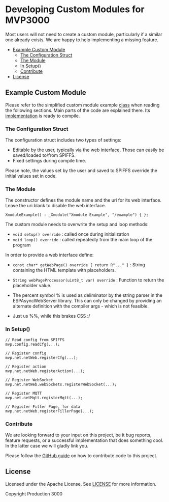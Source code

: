 # Developing Custom Modules for MVP3000

Most users will not need to create a custom module, particularly if a similar one already exists. We are happy to help implementing a missing feature.

<!-- vscode-markdown-toc -->
* [Example Custom Module](#ExampleCustomModule)
	* [The Configuration Struct](#TheConfigurationStruct)
	* [The Module](#TheModule)
	* [In Setup()](#InSetup)
	* [Contribute](#Contribute)
* [License](#License)

<!-- vscode-markdown-toc-config
	numbering=false
	autoSave=true
	/vscode-markdown-toc-config -->
<!-- /vscode-markdown-toc -->


## <a name='ExampleCustomModule'></a>Example Custom Module

Please refer to the simplified custom module example [class](/examples/custom_module/custom_module.h) when reading the following sections. Main parts of the code are explained there. Its [implementation](/examples/custom_module/custom_module.ino) is ready to compile.

### <a name='TheConfigurationStruct'></a>The Configuration Struct

The configuration struct includes two types of settings:
 *  Editable by the user, typically via the web interface. Those can easily be saved/loaded to/from SPIFFS.
 *  Fixed settings during compile time.

Please note, the values set by the user and saved to SPIFFS override the initial values set in code.

### <a name='TheModule'></a>The Module

The constructor defines the module name and the uri for its web interface. Leave the uri blank to disable the web interface.

    XmoduleExample() : _Xmodule("Xmodule Example", "/example") { };

The custom module needs to overwrite the setup and loop methods:
 *  `void setup() override` : called once during initialization
 *  `void loop() override` : called repeatedly from the main loop of the program

In order to provide a web interface define:
 *  `const char* getWebPage() override { return R"..." }` : String containing the HTML template with placeholders.
 *  `String webPageProcessor(uint8_t var) override` : Function to return the placeholder value.


 *  The percent symbol % is used as deliminator by the string parser in the ESPAsyncWebServer library. This can only be changed by providing an alternate definition with the compiler args - which is not feasible.
 * Just us %%, while this brakes CSS :/

### <a name='InSetup'></a>In Setup()

    // Read config from SPIFFS
    mvp.config.readCfg(...);

    // Register config
    mvp.net.netWeb.registerCfg(...);

    // Register action
    mvp.net.netWeb.registerAction(...);

    // Register WebSocket
    mvp.net.netWeb.webSockets.registerWebSocket(...);

    // Register MQTT
    mvp.net.netMqtt.registerMqtt(...);

    // Register Filler Page, for data
    mvp.net.netWeb.registerFillerPage(...);


### <a name='Contribute'></a>Contribute

We are looking forward to your input on this project, be it bug reports, feature requests, or a successful implementation that does something cool. In the latter case we will gladly link you.

Please follow the [GitHub guide](https://docs.github.com/en/get-started/exploring-projects-on-github/contributing-to-a-project) on how to contribute code to this project.


## <a name='License'></a>License

Licensed under the Apache License. See [LICENSE](/LICENSE) for more information.

Copyright Production 3000